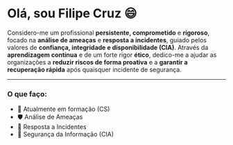 # Olá, sou Filipe Cruz 😄

Considero-me um profissional **persistente, comprometido** e **rigoroso**, focado na **análise de ameaças** e **resposta a incidentes**, guiado pelos valores de **confiança, integridade e disponibilidade (CIA)**. Através da **aprendizagem contínua** e de um forte rigor **ético**, dedico-me a ajudar as organizações a **reduzir riscos de forma proativa** e a **garantir a recuperação rápida** após quaisquer incidente de segurança.

---
### O que faço:
- 🌱 Atualmente em formação (CS)
- 🛡️ Análise de Ameaças
- 🚨 Resposta a Incidentes
- 🧠 Segurança da Informação (CIA)

<!--
**filipecruzsec/filipecruzsec** is a ✨ _special_ ✨ repository because its `README.md` (this file) appears on your GitHub profile.

Here are some ideas to get you started:

- 🔭 I’m currently working on ...
- 🌱 I’m currently learning ...
- 👯 I’m looking to collaborate on ...
- 🤔 I’m looking for help with ...
- 💬 Ask me about ...
- 📫 How to reach me: ...
- 😄 Pronouns: ...
- ⚡ Fun fact: ...
-->
